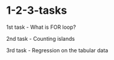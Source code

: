 # 1-2-3-tasks
1st task - What is FOR loop?

2nd task - Counting islands

3rd task - Regression on the tabular data
